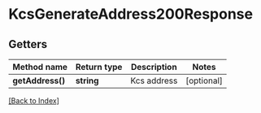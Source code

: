 # KcsGenerateAddress200Response

## Getters

Method name | Return type | Description | Notes
------------ | ------------- | ------------- | -------------
**getAddress()** | **string** | Kcs address | [optional]

[[Back to Index]](../index.md)
